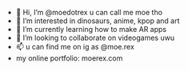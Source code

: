 - 👋 Hi, I’m @moedotrex u can call me moe tho
- 👀 I’m interested in dinosaurs, anime, kpop and art
- 🌱 I’m currently learning how to make AR apps
- 💞️ I’m looking to collaborate on videogames uwu
- 📫 u can find me on ig as @moe.rex
- my online portfolio: moerex.com

<!---
moedotrex/moedotrex is a ✨ special ✨ repository because its `README.md` (this file) appears on your GitHub profile.
You can click the Preview link to take a look at your changes.
--->
